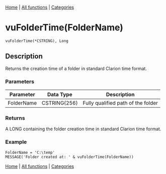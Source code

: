 [Home](../index.md) | [All functions](index.md) | [Categories](../categories/index.md)

# vuFolderTime(FolderName)

```Prototype
vuFolderTime(*CSTRING), Long
```


## Description
Returns the creation time of a folder in standard Clarion time format.

### Parameters

| Parameter  | Data Type    | Description                         |
|------------|--------------|-------------------------------------|
| FolderName | CSTRING(256) | Fully qualified path of the folder  |

### Returns
A LONG containing the folder creation time in standard Clarion time format.

### Example

```Clarion
FolderName = 'C:\temp'
MESSAGE('Folder created at: ' & vuFolderTime(FolderName))
```

[Home](../index.md) | [All functions](index.md) | [Categories](../categories/index.md)
